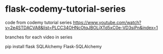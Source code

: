 # flask-codemy-tutorial-series

code from codemy tutorial  series
https://www.youtube.com/watch?v=2e4STDACVA8&list=PLCC34OHNcOtqJBOLjXTd5xC0e-VD3siPn&index=1

branches for each video in series

pip install flask SQLAlchemy Flask-SQLAlchemy
